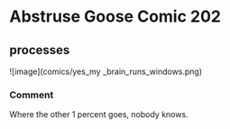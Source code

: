 # Abstruse Goose Comic 202
## processes

![image](comics/yes_my _brain_runs_windows.png)
### Comment
Where the other 1 percent goes, nobody knows.
